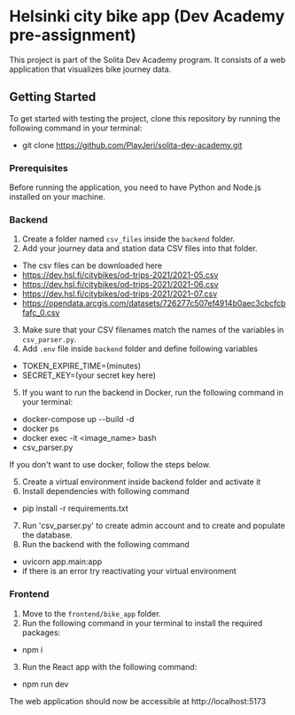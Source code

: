 # Helsinki city bike app (Dev Academy pre-assignment)

This project is part of the Solita Dev Academy program. It consists of a web application that visualizes bike journey data.

## Getting Started

To get started with testing the project, clone this repository by running the following command in your terminal:
* git clone https://github.com/PlayJeri/solita-dev-academy.git


### Prerequisites

Before running the application, you need to have Python and Node.js installed on your machine.

### Backend

1. Create a folder named `csv_files` inside the `backend` folder.
2. Add your journey data and station data CSV files into that folder.
* The csv files can be downloaded here
* <https://dev.hsl.fi/citybikes/od-trips-2021/2021-05.csv>
* <https://dev.hsl.fi/citybikes/od-trips-2021/2021-06.csv>
* <https://dev.hsl.fi/citybikes/od-trips-2021/2021-07.csv>
* <https://opendata.arcgis.com/datasets/726277c507ef4914b0aec3cbcfcbfafc_0.csv>
3. Make sure that your CSV filenames match the names of the variables in `csv_parser.py`.
4. Add `.env` file inside `backend` folder and define following variables
* TOKEN_EXPIRE_TIME=(minutes)
* SECRET_KEY=(your secret key here)
5. If you want to run the backend in Docker, run the following command in your terminal:
* docker-compose up --build -d
* docker ps
* docker exec -it <image_name> bash
* csv_parser.py

If you don't want to use docker, follow the steps below.

5. Create a virtual environment inside backend folder and activate it
6. Install dependencies with following command
* pip install -r requirements.txt
7. Run 'csv_parser.py' to create admin account and to create and populate the database.
8. Run the backend with the following command
* uvicorn app.main:app
* if there is an error try reactivating your virtual environment


### Frontend

1. Move to the `frontend/bike_app` folder.
2. Run the following command in your terminal to install the required packages:
* npm i
3. Run the React app with the following command:
* npm run dev

The web application should now be accessible at http://localhost:5173

